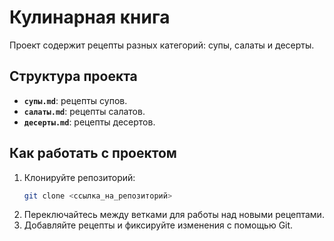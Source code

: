 # Кулинарная книга

Проект содержит рецепты разных категорий: супы, салаты и десерты.

## Структура проекта
- **`супы.md`**: рецепты супов.
- **`салаты.md`**: рецепты салатов.
- **`десерты.md`**: рецепты десертов.

## Как работать с проектом
1. Клонируйте репозиторий:
   ```bash
   git clone <ссылка_на_репозиторий>
   ```
2. Переключайтесь между ветками для работы над новыми рецептами.
3. Добавляйте рецепты и фиксируйте изменения с помощью Git.
